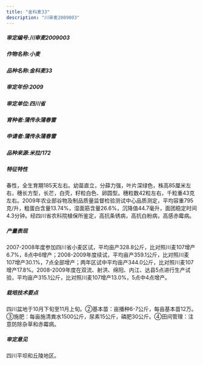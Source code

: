 ```yaml
---
title: "金科麦33"
description: "川审麦2009003"
---
```

##### 审定编号:川审麦2009003

##### 作物名称:小麦

##### 品种名称:金科麦33

##### 审定年份:2009

##### 审定单位:四川省

##### 育种者:蒲传永蒲春雷

##### 申请者:蒲传永蒲春雷

##### 品种来源:米拉/172

##### 特征特性
春性，全生育期185天左右。幼苗直立，分薛力强，叶片深绿色，株高85厘米左右，穗长方型，长芒，白壳，籽粒白色、卵圆型。穗粒数42粒左右，千粒重43克左右。2009年农业部谷物及制品质量监督检验测试中心品质测定，平均容重795克/升，粗蛋白含量13.74%，湿面筋含量26.6%，沉降值44.7毫升，面团稳定时间4.3分钟。经四川省农科院植保所鉴定，高抗条锈病，高抗白粉病，高感赤霉病。

##### 产量表现
2007-2008年度参加四川省小麦区试，平均亩产328.8公斤，比对照川麦107增产6.7%，8点中6增产；2008-2009年度续试，平均亩产359.1公斤，比对照川麦107增产30.1%，7点全部增产；两年区试中平均亩产344.0公斤，比对照川麦107增产17.8%。2008-2009年度在双流、射洪、绵阳、内江、达县5点进行生产试验，平均亩产315.1公斤，比对照川麦107增产13.0%，5点中4点增产。

##### 栽培技术要点
四川盆地于10月下旬至11月上旬。②基本苗：亩播种6-7公斤，每亩基本苗12万。③施肥：每亩施清粪水1500公斤，尿素15公斤，磷肥30公斤。④田间管理：注意防除杂草和赤霉病。

##### 审定意见
四川平坝和丘陵地区。
